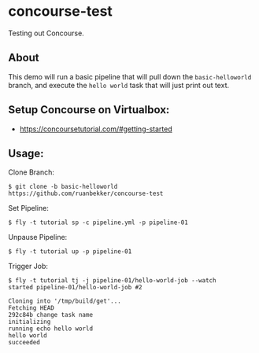 # concourse-test
Testing out Concourse.

## About

This demo will run a basic pipeline that will pull down the `basic-helloworld` branch, and execute the `hello world` task that will just print out text.

## Setup Concourse on Virtualbox:

- https://concoursetutorial.com/#getting-started

## Usage:

Clone Branch:

```
$ git clone -b basic-helloworld https://github.com/ruanbekker/concourse-test
```

Set Pipeline:

```
$ fly -t tutorial sp -c pipeline.yml -p pipeline-01
```

Unpause Pipeline:

```
$ fly -t tutorial up -p pipeline-01
```

Trigger Job:

```
$ fly -t tutorial tj -j pipeline-01/hello-world-job --watch
started pipeline-01/hello-world-job #2

Cloning into '/tmp/build/get'...
Fetching HEAD
292c84b change task name
initializing
running echo hello world
hello world
succeeded
```
